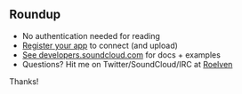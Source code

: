 ## Roundup

- No authentication needed for reading
- [Register your app](http://soundcloud.com/you/apps) to connect (and upload)
- [See developers.soundcloud.com](http://developers.soundcloud.com) for docs + examples
- Questions? Hit me on Twitter/SoundCloud/IRC at [Roelven](http://twitter.com/roelven)

Thanks!
